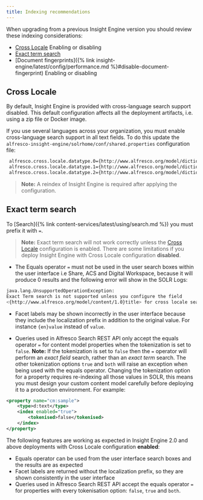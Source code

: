 ```yaml
---
title: Indexing recommendations
---
```


When upgrading from a previous Insight Engine version you should review these indexing considerations:

* [Cross Locale](#cross-locale) Enabling or disabling
* [Exact term search](#exact-term-search)
* [Document fingerprints]({% link insight-engine/latest/config/performance.md %}#disable-document-fingerprint) Enabling or disabling

## Cross Locale

By default, Insight Engine is provided with cross-language search support disabled. This default configuration affects all the deployment artifacts, i.e. using a zip file or Docker image.

If you use several languages across your organization, you must enable cross-language search support in all text fields. To do this update the `alfresco-insight-engine/solrhome/conf/shared.properties` configuration file:

```bash
 alfresco.cross.locale.datatype.0={http://www.alfresco.org/model/dictionary/1.0}text
 alfresco.cross.locale.datatype.1={http://www.alfresco.org/model/dictionary/1.0}content
 alfresco.cross.locale.datatype.2={http://www.alfresco.org/model/dictionary/1.0}mltext
```

> **Note:** A reindex of Insight Engine is required after applying the configuration.

## Exact term search

To [Search]({% link content-services/latest/using/search.md %}) you must prefix it with `=`.

> **Note:** Exact term search will not work correctly unless the [Cross Locale](#cross-locale) configuration is enabled. There are some limitations if you deploy Insight Engine with Cross Locale configuration **disabled**.

* The Equals operator `=` must not be used in the user search boxes within the user interface i.e Share, ACS and Digital Workspace, because it will produce 0 results and the following error will show in the SOLR Logs:

```bash
java.lang.UnsupportedOperationException:
Exact Term search is not supported unless you configure the field
<{http://www.alfresco.org/model/content/1.0}title> for cross locale search
```

* Facet labels may be shown incorrectly in the user interface because they include the localization prefix in addition to the original value. For instance `{en}value` instead of `value`.

* Queries used in Alfresco Search REST API only accept the equals operator `=` for content model properties when the tokenization is set to `false`. **Note:** If the tokenization is set to `false` then the `=` operator will perform an *exact field* search, rather than an *exact term* search. The other tokenization options `true` and `both` will raise an exception when being used with the equals operator. Changing the tokenization option for a property requires re-indexing all those values in SOLR, this means you must design your custom content model carefully before deploying it to a production environment. For example:

```xml
<property name="cm:sample">
    <type>d:text</type>
    <index enabled="true">
        <tokenised>false</tokenised>
    </index>
</property>
```

The following features are working as expected in Insight Engine 2.0 and above deployments with Cross Locale configuration **enabled**:

* Equals operator can be used from the user interface search boxes and the results are as expected
* Facet labels are returned without the localization prefix, so they are shown consistently in the user interface
* Queries used in Alfresco Search REST API accept the equals operator `=` for properties with every tokenisation option: `false`, `true` and `both`.
